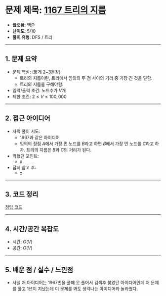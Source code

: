 # 문제 제목: [1167 트리의 지름](https://www.acmicpc.net/problem/1167)
- **플랫폼**: 백준
- **난이도**: 5/10
- **풀이 유형**: DFS / 트리

---

## 1. 문제 요약
- 문제 핵심: (짧게 2~3문장)
  - 트리의 지름이란, 트리에서 임의의 두 점 사이의 거리 중 가장 긴 것을 말함.
  -  트리의 지름을 구해야함.
- 입력/출력 조건: 노드수가 $V$개
- 제한 조건: $2\leq V \leq 100,000$

---

## 2. 접근 아이디어
- 자력 풀이 시도:
  - 1967과 같은 아이디어
  - 임의의 정점 $A$에서  가장 먼 노드를 $B$라고 하면 $B$에서 가장 먼 노드를 $C$라고 하자. 트리의 지름은 $B$와 $C$의 거리가 된다.
- 막혔던 포인트:
  - x
- 답지 참고 후:
  - x

---

## 3. 코드 정리
[정답 코드](./answer.py)

---

## 4. 시간/공간 복잡도

* 시간: $O(V)$
* 공간: $O(V)$

---

## 5. 배운 점 / 실수 / 느낀점

* 사실 저 아이디어는 1967번을 풀때 못 풀어서 검색후 찾았던 아이디어인데 저 문제를 풀고 1년이 지났는데 이 문제를 봐도 생각나는 아이디어라 놀라웠다.
